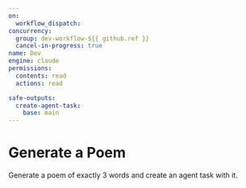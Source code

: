 ```yaml
---
on: 
  workflow_dispatch:
concurrency:
  group: dev-workflow-${{ github.ref }}
  cancel-in-progress: true
name: Dev
engine: claude
permissions:
  contents: read
  actions: read

safe-outputs:
  create-agent-task:
    base: main
---
```


# Generate a Poem

Generate a poem of exactly 3 words and create an agent task with it.
